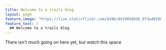 ```yaml
---
title: Welcome to a trails blog 
layout: page
feature_image: "https://live.staticflickr.com/8186/8419058826_bf3a48296c_b.jpg"
feature_text: |
  ## Welcome to a trails blog 
---
```


There isn't much going on here yet, but watch this space
